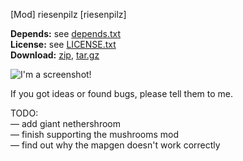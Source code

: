 [Mod] riesenpilz [riesenpilz]

**Depends:** see [depends.txt](https://raw.githubusercontent.com/HybridDog/riesenpilz/master/depends.txt)  
**License:** see [LICENSE.txt](https://raw.githubusercontent.com/HybridDog/riesenpilz/master/LICENSE.txt)  
**Download:** [zip](https://github.com/HybridDog/riesenpilz/archive/master.zip), [tar.gz](https://github.com/HybridDog/riesenpilz/archive/master.tar.gz)  

![I'm a screenshot!](https://cloud.githubusercontent.com/assets/3192173/5332059/421c735a-7e47-11e4-88cc-b9ed90b659a8.png)

If you got ideas or found bugs, please tell them to me.


TODO:  
— add giant nethershroom  
— finish supporting the mushrooms mod  
— find out why the mapgen doesn't work correctly
